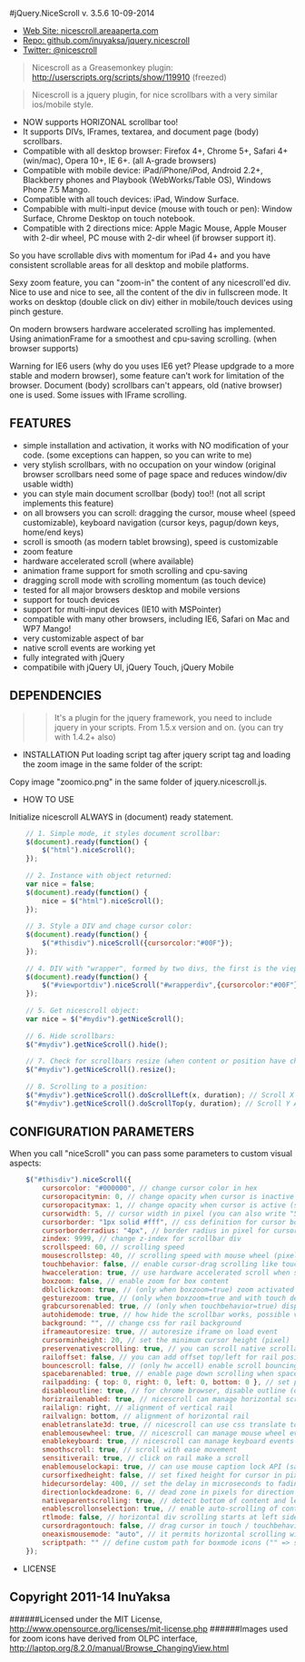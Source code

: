 #jQuery.NiceScroll
v. 3.5.6 10-09-2014
 - [Web Site: nicescroll.areaaperta.com](http://nicescroll.areaaperta.com)
 - [Repo: github.com/inuyaksa/jquery.nicescroll](https://github.com/inuyaksa/jquery.nicescroll)
 - [Twitter: @nicescroll](https://twitter.com/nicescroll)

> Nicescroll as a Greasemonkey plugin: http://userscripts.org/scripts/show/119910 (freezed)


> Nicescroll is a jquery plugin, for nice scrollbars with a very similar ios/mobile style.

  - NOW supports HORIZONAL scrollbar too!
  - It supports DIVs, IFrames, textarea, and document page (body) scrollbars.
  - Compatible with all desktop browser: Firefox 4+, Chrome 5+, Safari 4+ (win/mac), Opera 10+, IE 6+. (all A-grade browsers)
  - Compatible with mobile device: iPad/iPhone/iPod, Android 2.2+, Blackberry phones and Playbook (WebWorks/Table OS), Windows Phone 7.5 Mango.
  - Compatible with all touch devices: iPad, Window Surface.
  - Compabible with multi-input device (mouse with touch or pen): Window Surface, Chrome Desktop on touch notebook.
  - Compatible with 2 directions mice: Apple Magic Mouse, Apple Mouser with 2-dir wheel, PC mouse with 2-dir wheel (if browser support it).

So you have scrollable divs with momentum for iPad 4+ and you have consistent scrollable areas for all desktop and mobile platforms.

Sexy zoom feature, you can "zoom-in" the content of any nicescroll'ed div.
Nice to use and nice to see, all the content of the div in fullscreen mode.
It works on desktop (double click on div) either in mobile/touch devices using pinch gesture.

On modern browsers hardware accelerated scrolling has implemented.
Using animationFrame for a smoothest and cpu-saving scrolling. (when browser supports)

Warning for IE6 users (why do you uses IE6 yet? Please updgrade to a more stable and modern browser), some feature can't work for limitation of the browser.
Document (body) scrollbars can't appears, old (native browser) one is used. Some issues with IFrame scrolling.


## FEATURES

- simple installation and activation, it works with NO modification of your code. (some exceptions can happen, so you can write to me)
- very stylish scrollbars, with no occupation on your window (original browser scrollbars need some of page space and reduces window/div usable width)
- you can style main document scrollbar (body) too!! (not all script implements this feature)
- on all browsers you can scroll: dragging the cursor, mouse wheel (speed customizable), keyboard navigation (cursor keys, pagup/down keys, home/end keys)
- scroll is smooth (as modern tablet browsing), speed is customizable
- zoom feature
- hardware accelerated scroll (where available)
- animation frame support for smoth scrolling and cpu-saving
- dragging scroll mode with scrolling momentum (as touch device)
- tested for all major browsers desktop and mobile versions
- support for touch devices
- support for multi-input devices (IE10 with MSPointer)
- compatible with many other browsers, including IE6, Safari on Mac and WP7 Mango!
- very customizable aspect of bar
- native scroll events are working yet
- fully integrated with jQuery
- compatibile with jQuery UI, jQuery Touch, jQuery Mobile


## DEPENDENCIES
>> It's a plugin for the jquery framework, you need to include jquery in your scripts.
>> From 1.5.x version and on. (you can try with 1.4.2+ also)


* INSTALLATION
Put loading script tag after jquery script tag and loading the zoom image in the same folder of the script:

<script src="jquery.nicescroll.js"></script>

Copy image "zoomico.png" in the same folder of jquery.nicescroll.js.


* HOW TO USE

Initialize nicescroll ALWAYS in (document) ready statement.
```javascript
    // 1. Simple mode, it styles document scrollbar:
    $(document).ready(function() {  
        $("html").niceScroll();
    });
    
    // 2. Instance with object returned:
    var nice = false;
    $(document).ready(function() {  
        nice = $("html").niceScroll();
    });
    
    // 3. Style a DIV and chage cursor color:
    $(document).ready(function() {  
        $("#thisdiv").niceScroll({cursorcolor:"#00F"});
    });
    
    // 4. DIV with "wrapper", formed by two divs, the first is the vieport, the latter is the content:
    $(document).ready(function() {
        $("#viewportdiv").niceScroll("#wrapperdiv",{cursorcolor:"#00F"});
    });
    
    // 5. Get nicescroll object:
    var nice = $("#mydiv").getNiceScroll();
    
    // 6. Hide scrollbars:
    $("#mydiv").getNiceScroll().hide();
    
    // 7. Check for scrollbars resize (when content or position have changed):
    $("#mydiv").getNiceScroll().resize();
    
    // 8. Scrolling to a position:
    $("#mydiv").getNiceScroll().doScrollLeft(x, duration); // Scroll X Axis
    $("#mydiv").getNiceScroll().doScrollTop(y, duration); // Scroll Y Axis
```

## CONFIGURATION PARAMETERS
When you call "niceScroll" you can pass some parameters to custom visual aspects:

```javascript
    $("#thisdiv").niceScroll({
        cursorcolor: "#000000", // change cursor color in hex
        cursoropacitymin: 0, // change opacity when cursor is inactive (scrollabar "hidden" state), range from 1 to 0
        cursoropacitymax: 1, // change opacity when cursor is active (scrollabar "visible" state), range from 1 to 0
        cursorwidth: 5, // cursor width in pixel (you can also write "5px")
        cursorborder: "1px solid #fff", // css definition for cursor border
        cursorborderradius: "4px", // border radius in pixel for cursor
        zindex: 9999, // change z-index for scrollbar div
        scrollspeed: 60, // scrolling speed
        mousescrollstep: 40, // scrolling speed with mouse wheel (pixel)
        touchbehavior: false, // enable cursor-drag scrolling like touch devices in desktop computer
        hwacceleration: true, // use hardware accelerated scroll when supported
        boxzoom: false, // enable zoom for box content
        dblclickzoom: true, // (only when boxzoom=true) zoom activated when double click on box
        gesturezoom: true, // (only when boxzoom=true and with touch devices) zoom activated when pinch out/in on box
        grabcursorenabled: true, // (only when touchbehavior=true) display "grab" icon
        autohidemode: true, // how hide the scrollbar works, possible values: true, "cursor" (only cursor hidden), false (do not hide),
        background: "", // change css for rail background
        iframeautoresize: true, // autoresize iframe on load event
        cursorminheight: 20, // set the minimum cursor height (pixel)
        preservenativescrolling: true, // you can scroll native scrollable areas with mouse, bubbling mouse wheel event
        railoffset: false, // you can add offset top/left for rail position
        bouncescroll: false, // (only hw accell) enable scroll bouncing at the end of content as mobile-like 
        spacebarenabled: true, // enable page down scrolling when space bar has pressed
        railpadding: { top: 0, right: 0, left: 0, bottom: 0 }, // set padding for rail bar
        disableoutline: true, // for chrome browser, disable outline (orange highlight) when selecting a div with nicescroll
        horizrailenabled: true, // nicescroll can manage horizontal scroll
        railalign: right, // alignment of vertical rail
        railvalign: bottom, // alignment of horizontal rail
        enabletranslate3d: true, // nicescroll can use css translate to scroll content
        enablemousewheel: true, // nicescroll can manage mouse wheel events
        enablekeyboard: true, // nicescroll can manage keyboard events
        smoothscroll: true, // scroll with ease movement
        sensitiverail: true, // click on rail make a scroll
        enablemouselockapi: true, // can use mouse caption lock API (same issue on object dragging)
        cursorfixedheight: false, // set fixed height for cursor in pixel
        hidecursordelay: 400, // set the delay in microseconds to fading out scrollbars
        directionlockdeadzone: 6, // dead zone in pixels for direction lock activation
        nativeparentscrolling: true, // detect bottom of content and let parent to scroll, as native scroll does
        enablescrollonselection: true, // enable auto-scrolling of content when selection text
        rtlmode: false, // horizontal div scrolling starts at left side
        cursordragontouch: false, // drag cursor in touch / touchbehavior mode also
        oneaxismousemode: "auto", // it permits horizontal scrolling with mousewheel on horizontal only content, if false (vertical-only) mousewheel don't scroll horizontally, if value is auto detects two-axis mouse
        scriptpath: "" // define custom path for boxmode icons ("" => same script path)
    });
```

* LICENSE

## Copyright 2011-14 InuYaksa

######Licensed under the MIT License, http://www.opensource.org/licenses/mit-license.php
######Images used for zoom icons have derived from OLPC interface, http://laptop.org/8.2.0/manual/Browse_ChangingView.html
